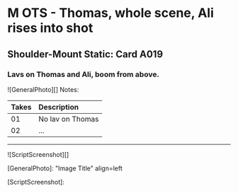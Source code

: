 # M OTS - Thomas, whole scene, Ali rises into shot

## Shoulder-Mount Static: Card A019

### Lavs on Thomas and Ali, boom from above.

![GeneralPhoto][]
Notes: 

| Takes | Description |
|:---|:----|
| 01 | No lav on Thomas |
| 02 | ... |

----

![ScriptScreenshot][]


[GeneralPhoto]:  "Image Title" align=left

[ScriptScreenshot]: 